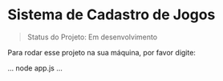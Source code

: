 # Sistema de Cadastro de Jogos

> Status do Projeto: Em desenvolvimento

Para rodar esse projeto na sua máquina, por favor digite: 

...
node app.js
...
